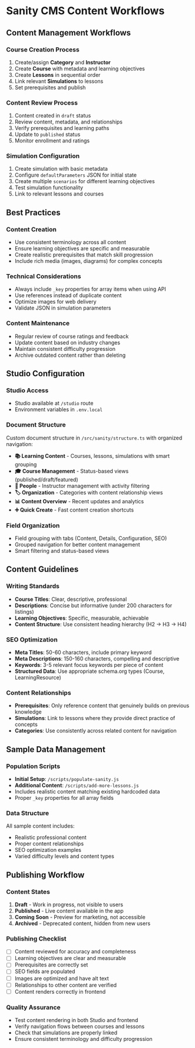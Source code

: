 # Sanity CMS Content Workflows

## Content Management Workflows

### Course Creation Process
1. Create/assign **Category** and **Instructor**
2. Create **Course** with metadata and learning objectives
3. Create **Lessons** in sequential order
4. Link relevant **Simulations** to lessons
5. Set prerequisites and publish

### Content Review Process
1. Content created in `draft` status
2. Review content, metadata, and relationships
3. Verify prerequisites and learning paths
4. Update to `published` status
5. Monitor enrollment and ratings

### Simulation Configuration
1. Create simulation with basic metadata
2. Configure `defaultParameters` JSON for initial state
3. Create multiple `scenarios` for different learning objectives
4. Test simulation functionality
5. Link to relevant lessons and courses

## Best Practices

### Content Creation
- Use consistent terminology across all content
- Ensure learning objectives are specific and measurable
- Create realistic prerequisites that match skill progression
- Include rich media (images, diagrams) for complex concepts

### Technical Considerations
- Always include `_key` properties for array items when using API
- Use references instead of duplicate content
- Optimize images for web delivery
- Validate JSON in simulation parameters

### Content Maintenance
- Regular review of course ratings and feedback
- Update content based on industry changes
- Maintain consistent difficulty progression
- Archive outdated content rather than deleting

## Studio Configuration

### Studio Access
- Studio available at `/studio` route
- Environment variables in `.env.local`

### Document Structure
Custom document structure in `/src/sanity/structure.ts` with organized navigation:
- **📚 Learning Content** - Courses, lessons, simulations with smart grouping
- **🎓 Course Management** - Status-based views (published/draft/featured)
- **👥 People** - Instructor management with activity filtering
- **🏷️ Organization** - Categories with content relationship views
- **📊 Content Overview** - Recent updates and analytics
- **➕ Quick Create** - Fast content creation shortcuts

### Field Organization
- Field grouping with tabs (Content, Details, Configuration, SEO)
- Grouped navigation for better content management
- Smart filtering and status-based views

## Content Guidelines

### Writing Standards
- **Course Titles**: Clear, descriptive, professional
- **Descriptions**: Concise but informative (under 200 characters for listings)
- **Learning Objectives**: Specific, measurable, achievable
- **Content Structure**: Use consistent heading hierarchy (H2 → H3 → H4)

### SEO Optimization
- **Meta Titles**: 50-60 characters, include primary keyword
- **Meta Descriptions**: 150-160 characters, compelling and descriptive
- **Keywords**: 3-5 relevant focus keywords per piece of content
- **Structured Data**: Use appropriate schema.org types (Course, LearningResource)

### Content Relationships
- **Prerequisites**: Only reference content that genuinely builds on previous knowledge
- **Simulations**: Link to lessons where they provide direct practice of concepts
- **Categories**: Use consistently across related content for navigation

## Sample Data Management

### Population Scripts
- **Initial Setup**: `/scripts/populate-sanity.js`
- **Additional Content**: `/scripts/add-more-lessons.js`
- Includes realistic content matching existing hardcoded data
- Proper `_key` properties for all array fields

### Data Structure
All sample content includes:
- Realistic professional content
- Proper content relationships
- SEO optimization examples
- Varied difficulty levels and content types

## Publishing Workflow

### Content States
1. **Draft** - Work in progress, not visible to users
2. **Published** - Live content available in the app
3. **Coming Soon** - Preview for marketing, not accessible
4. **Archived** - Deprecated content, hidden from new users

### Publishing Checklist
- [ ] Content reviewed for accuracy and completeness
- [ ] Learning objectives are clear and measurable
- [ ] Prerequisites are correctly set
- [ ] SEO fields are populated
- [ ] Images are optimized and have alt text
- [ ] Relationships to other content are verified
- [ ] Content renders correctly in frontend

### Quality Assurance
- Test content rendering in both Studio and frontend
- Verify navigation flows between courses and lessons
- Check that simulations are properly linked
- Ensure consistent terminology and difficulty progression